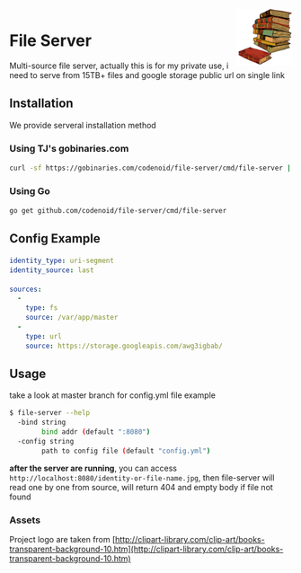 <img align="right" width="100" height="100" src="https://github.com/codenoid/file-server/blob/master/logo.png?raw=true">

# File Server

Multi-source file server, actually this is for my private use, i need to serve from 15TB+ files and google storage public url on single link

## Installation

We provide serveral installation method

### Using TJ's gobinaries.com

```sh
curl -sf https://gobinaries.com/codenoid/file-server/cmd/file-server | sh
```

### Using Go

```sh
go get github.com/codenoid/file-server/cmd/file-server
```

## Config Example

```yml
identity_type: uri-segment
identity_source: last

sources:
  -
    type: fs
    source: /var/app/master
  -
    type: url
    source: https://storage.googleapis.com/awg3igbab/
```

## Usage

take a look at master branch for config.yml file example

```sh
$ file-server --help
  -bind string
    	bind addr (default ":8080")
  -config string
    	path to config file (default "config.yml")
```

**after the server are running**, you can access `http://localhost:8080/identity-or-file-name.jpg`, then file-server will read one by one from source, will return 404 and empty body if file not found

### Assets

Project logo are taken from [http://clipart-library.com/clip-art/books-transparent-background-10.htm](http://clipart-library.com/clip-art/books-transparent-background-10.htm)